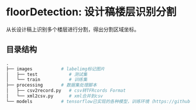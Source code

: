 # floorDetection: 设计稿楼层识别分割
从长设计稿上识别多个楼层进行分割，得出分割区域坐标。    
## 目录结构
```python
.
├── images           # labelimg标记图片
│   ├── test            # 测试集
│   └── train           # 训练集
├── processing       # 数据集处理脚本
│   ├── csv2record.py   # csv转TFRcords Format
│   └── xml2csv.py      # xml合并到csv
└── models           # tensorflow已实现的各种模型，训练环境（https://github.com/tensorflow/models.git）

```